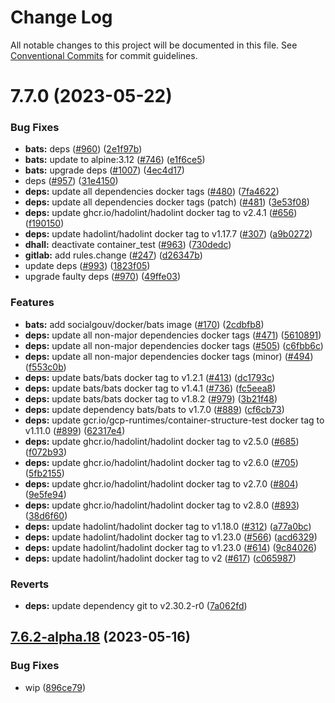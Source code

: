 # Change Log

All notable changes to this project will be documented in this file.
See [Conventional Commits](https://conventionalcommits.org) for commit guidelines.

# 7.7.0 (2023-05-22)


### Bug Fixes

* **bats:** deps ([#960](https://github.com/SocialGouv/docker/issues/960)) ([2e1f97b](https://github.com/SocialGouv/docker/commit/2e1f97b1df633049a13918a6a08a8813b9f45248))
* **bats:** update to alpine:3.12 ([#746](https://github.com/SocialGouv/docker/issues/746)) ([e1f6ce5](https://github.com/SocialGouv/docker/commit/e1f6ce542721a4d890864abc65fee77c859d8007))
* **bats:** upgrade deps ([#1007](https://github.com/SocialGouv/docker/issues/1007)) ([4ec4d17](https://github.com/SocialGouv/docker/commit/4ec4d17ba1a62e0c939aa73e42d7fe874e8b8922))
* deps ([#957](https://github.com/SocialGouv/docker/issues/957)) ([31e4150](https://github.com/SocialGouv/docker/commit/31e4150ba1a668edf2bf83b4986b70ba6d09bb6b))
* **deps:** update all dependencies docker tags ([#480](https://github.com/SocialGouv/docker/issues/480)) ([7fa4622](https://github.com/SocialGouv/docker/commit/7fa4622197b27efe444b6d5a44acd487a3606098))
* **deps:** update all dependencies docker tags (patch) ([#481](https://github.com/SocialGouv/docker/issues/481)) ([3e53f08](https://github.com/SocialGouv/docker/commit/3e53f0857fad653f03e68bf2d222239ad6456d59))
* **deps:** update ghcr.io/hadolint/hadolint docker tag to v2.4.1 ([#656](https://github.com/SocialGouv/docker/issues/656)) ([f190150](https://github.com/SocialGouv/docker/commit/f1901509a6af7e8463f6fafd2ec8e407a758386c))
* **deps:** update hadolint/hadolint docker tag to v1.17.7 ([#307](https://github.com/SocialGouv/docker/issues/307)) ([a9b0272](https://github.com/SocialGouv/docker/commit/a9b027225ed426041f4abf29a72bbcd173d77676))
* **dhall:** deactivate container_test ([#963](https://github.com/SocialGouv/docker/issues/963)) ([730dedc](https://github.com/SocialGouv/docker/commit/730dedc867620de68d50e069514e7b7ed7e657f9))
* **gitlab:** add rules.change ([#247](https://github.com/SocialGouv/docker/issues/247)) ([d26347b](https://github.com/SocialGouv/docker/commit/d26347b9436f9c8ce585c887b6f767ba0ab8e785))
* update deps ([#993](https://github.com/SocialGouv/docker/issues/993)) ([1823f05](https://github.com/SocialGouv/docker/commit/1823f05eab5482315c0d1e3ec5aa3980b086febf))
* upgrade faulty deps ([#970](https://github.com/SocialGouv/docker/issues/970)) ([49ffe03](https://github.com/SocialGouv/docker/commit/49ffe03f424d6bf91f4b20d3a143ff95602fe11b))


### Features

* **bats:** add socialgouv/docker/bats image ([#170](https://github.com/SocialGouv/docker/issues/170)) ([2cdbfb8](https://github.com/SocialGouv/docker/commit/2cdbfb85e4b0253a447fc8e9ba721c9fd10ba8e7))
* **deps:** update all non-major dependencies docker tags ([#471](https://github.com/SocialGouv/docker/issues/471)) ([5610891](https://github.com/SocialGouv/docker/commit/56108914019dc71b370dbb0f7962cc0cf0241c90))
* **deps:** update all non-major dependencies docker tags ([#505](https://github.com/SocialGouv/docker/issues/505)) ([c6fbb6c](https://github.com/SocialGouv/docker/commit/c6fbb6c85854e866c26873a648c0fc8884d88f34))
* **deps:** update all non-major dependencies docker tags (minor) ([#494](https://github.com/SocialGouv/docker/issues/494)) ([f553c0b](https://github.com/SocialGouv/docker/commit/f553c0b3e6c0cc93d133d24a73bb0662a251e3fc))
* **deps:** update bats/bats docker tag to v1.2.1 ([#413](https://github.com/SocialGouv/docker/issues/413)) ([dc1793c](https://github.com/SocialGouv/docker/commit/dc1793c8f106f9ac154082de40a7f4baef1d5e7b))
* **deps:** update bats/bats docker tag to v1.4.1 ([#736](https://github.com/SocialGouv/docker/issues/736)) ([fc5eea8](https://github.com/SocialGouv/docker/commit/fc5eea8d34d896c1b429e57bfed3a92a5a5a4a69))
* **deps:** update bats/bats docker tag to v1.8.2 ([#979](https://github.com/SocialGouv/docker/issues/979)) ([3b21f48](https://github.com/SocialGouv/docker/commit/3b21f48ee0d0dd9bda8c4029cb8649a876a1fc2a))
* **deps:** update dependency bats/bats to v1.7.0 ([#889](https://github.com/SocialGouv/docker/issues/889)) ([cf6cb73](https://github.com/SocialGouv/docker/commit/cf6cb73a5d7a8a0608d9fe427315dc14016f12c4))
* **deps:** update gcr.io/gcp-runtimes/container-structure-test docker tag to v1.11.0 ([#899](https://github.com/SocialGouv/docker/issues/899)) ([62317e4](https://github.com/SocialGouv/docker/commit/62317e49e4aad5e51b32d0a4b5f0c06e7ede1be6))
* **deps:** update ghcr.io/hadolint/hadolint docker tag to v2.5.0 ([#685](https://github.com/SocialGouv/docker/issues/685)) ([f072b93](https://github.com/SocialGouv/docker/commit/f072b930c7e5db61caea8991436adf73d4ef0169))
* **deps:** update ghcr.io/hadolint/hadolint docker tag to v2.6.0 ([#705](https://github.com/SocialGouv/docker/issues/705)) ([5fb2155](https://github.com/SocialGouv/docker/commit/5fb215559b69a73ecfd2351062fa0e64ffc37eae))
* **deps:** update ghcr.io/hadolint/hadolint docker tag to v2.7.0 ([#804](https://github.com/SocialGouv/docker/issues/804)) ([9e5fe94](https://github.com/SocialGouv/docker/commit/9e5fe949ccada4798905af4e7d41b5804c3fdfd6))
* **deps:** update ghcr.io/hadolint/hadolint docker tag to v2.8.0 ([#893](https://github.com/SocialGouv/docker/issues/893)) ([38d6f60](https://github.com/SocialGouv/docker/commit/38d6f6021de41ff02a508e092ab3b7502a96e9e4))
* **deps:** update hadolint/hadolint docker tag to v1.18.0 ([#312](https://github.com/SocialGouv/docker/issues/312)) ([a77a0bc](https://github.com/SocialGouv/docker/commit/a77a0bc5138ded9f2efeb4403ac233b844ba7a12))
* **deps:** update hadolint/hadolint docker tag to v1.23.0 ([#566](https://github.com/SocialGouv/docker/issues/566)) ([acd6329](https://github.com/SocialGouv/docker/commit/acd6329e5a24186c566b57c642c1ac1490cbc3b8))
* **deps:** update hadolint/hadolint docker tag to v1.23.0 ([#614](https://github.com/SocialGouv/docker/issues/614)) ([9c84026](https://github.com/SocialGouv/docker/commit/9c84026f5445ac7504985c85741db2bb4920a266))
* **deps:** update hadolint/hadolint docker tag to v2 ([#617](https://github.com/SocialGouv/docker/issues/617)) ([c065987](https://github.com/SocialGouv/docker/commit/c0659873949b0d8cb703eee31cc9404db8aef7f3))


### Reverts

* **deps:** update dependency git to v2.30.2-r0 ([7a062fd](https://github.com/SocialGouv/docker/commit/7a062fdcec5ef9e8362dd80953351e43bb2ae41b))





## [7.6.2-alpha.18](https://github.com/SocialGouv/docker/compare/bats@7.6.2-alpha.17...bats@7.6.2-alpha.18) (2023-05-16)


### Bug Fixes

* wip ([896ce79](https://github.com/SocialGouv/docker/commit/896ce7988eba5b9e15083eb9deb7503d2990ac90))
